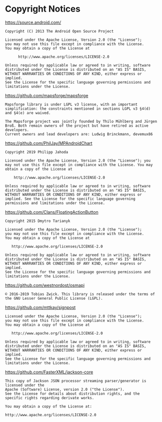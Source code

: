 # Copyright Notices

<https://source.android.com/>

    Copyright (C) 2013 The Android Open Source Project

    Licensed under the Apache License, Version 2.0 (the "License");
    you may not use this file except in compliance with the License.
    You may obtain a copy of the License at

          http://www.apache.org/licenses/LICENSE-2.0

    Unless required by applicable law or agreed to in writing, software
    distributed under the License is distributed on an "AS IS" BASIS,
    WITHOUT WARRANTIES OR CONDITIONS OF ANY KIND, either express or implied.
    See the License for the specific language governing permissions and
    limitations under the License.

<https://github.com/mapsforge/mapsforge>

    Mapsforge library is under LGPL v3 license, with an important simplification: the constraints mentioned in sections LGPL v3 §4(d) and §4(e) are waived.

    The Mapsforge project was jointly founded by Thilo Mühlberg and Jürgen Broß. Both remain owners of the project but have retired as active developers.
    Current owners and lead developers are: Ludwig Brinckmann, devemux86

<https://github.com/PhilJay/MPAndroidChart>

    Copyright 2019 Philipp Jahoda

    Licensed under the Apache License, Version 2.0 (the "License"); you may not use this file except in compliance with the License. You may obtain a copy of the License at

        http://www.apache.org/licenses/LICENSE-2.0

    Unless required by applicable law or agreed to in writing, software distributed under the License is distributed on an "AS IS" BASIS, WITHOUT WARRANTIES OR CONDITIONS OF ANY KIND, either express or implied. See the License for the specific language governing permissions and limitations under the License.

<https://github.com/Clans/FloatingActionButton>

    Copyright 2015 Dmytro Tarianyk

    Licensed under the Apache License, Version 2.0 (the "License");
    you may not use this file except in compliance with the License.
    You may obtain a copy of the License at

       http://www.apache.org/licenses/LICENSE-2.0

    Unless required by applicable law or agreed to in writing, software
    distributed under the License is distributed on an "AS IS" BASIS,
    WITHOUT WARRANTIES OR CONDITIONS OF ANY KIND, either express or implied.
    See the License for the specific language governing permissions and
    limitations under the License.

<https://github.com/westnordost/osmapi>

    © 2016-2019 Tobias Zwick. This library is released under the terms of the GNU Lesser General Public License (LGPL).

<https://github.com/mttkay/signpost>

    Licensed under the Apache License, Version 2.0 (the "License");
    you may not use this file except in compliance with the License.
    You may obtain a copy of the License at
    
       http://www.apache.org/licenses/LICENSE-2.0
    
    Unless required by applicable law or agreed to in writing, software
    distributed under the License is distributed on an "AS IS" BASIS,
    WITHOUT WARRANTIES OR CONDITIONS OF ANY KIND, either express or implied.
    See the License for the specific language governing permissions and
    limitations under the License.

<https://github.com/FasterXML/jackson-core>

    This copy of Jackson JSON processor streaming parser/generator is licensed under the
    Apache (Software) License, version 2.0 ("the License").
    See the License for details about distribution rights, and the
    specific rights regarding derivate works.
    
    You may obtain a copy of the License at:
    
    http://www.apache.org/licenses/LICENSE-2.0